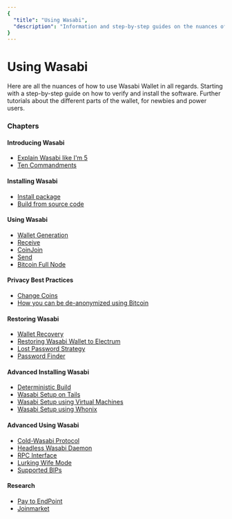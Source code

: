 ```yaml
---
{
  "title": "Using Wasabi",
  "description": "Information and step-by-step guides on the nuances of how to use Wasabi. This is the Wasabi documentation, an archive of knowledge about the open-source, non-custodial and privacy-focused Bitcoin wallet for desktop."
}
---
```


# Using Wasabi

Here are all the nuances of how to use Wasabi Wallet in all regards.
Starting with a step-by-step guide on how to verify and install the software.
Further tutorials about the different parts of the wallet, for newbies and power users.

### Chapters

#### Introducing Wasabi
- [Explain Wasabi like I'm 5](/using-wasabi/ELI5.md)
- [Ten Commandments](/using-wasabi/10commandments.md)

#### Installing Wasabi
- [Install package](/using-wasabi/InstallPackage.md)
- [Build from source code](/using-wasabi/BuildSource.md)

#### Using Wasabi
- [Wallet Generation](/using-wasabi/WalletGeneration.md)
- [Receive](/using-wasabi/Receive.md)
- [CoinJoin](/using-wasabi/CoinJoin.md)
- [Send](/using-wasabi/Send.md)
- [Bitcoin Full Node](/using-wasabi/BitcoinFullNode.md)

#### Privacy Best Practices
- [Change Coins](/using-wasabi/ChangeCoins.md)
- [How you can be de-anonymized using Bitcoin](/using-wasabi/Deanonimization.md)

#### Restoring Wasabi
- [Wallet Recovery](/using-wasabi/WalletRecovery.md)
- [Restoring Wasabi Wallet to Electrum](/using-wasabi/RestoreElectrum.md)
- [Lost Password Strategy](/using-wasabi/LostPassword.md)
- [Password Finder](/using-wasabi/PasswordFinder.md)

#### Advanced Installing Wasabi
- [Deterministic Build](/using-wasabi/DeterministicBuild.md)
- [Wasabi Setup on Tails](/using-wasabi/WasabiSetupTails.md)
- [Wasabi Setup using Virtual Machines](/using-wasabi/WasabiSetupVM.md)
- [Wasabi Setup using Whonix](/using-wasabi/WasabiSetupWhonix.md)

#### Advanced Using Wasabi
- [Cold-Wasabi Protocol](/using-wasabi/ColdWasabi.md)
- [Headless Wasabi Daemon](/using-wasabi/Daemon.md)
- [RPC Interface](/using-wasabi/RPC.md)
- [Lurking Wife Mode](/using-wasabi/LurkingWifeMode.md)
- [Supported BIPs](/using-wasabi/BIPs.md)

#### Research
- [Pay to EndPoint](/using-wasabi/PayToEndPoint.md)
- [Joinmarket](/using-wasabi/Joinmarket.md)
